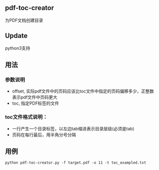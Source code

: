 ## pdf-toc-creator
为PDF文档创建目录

## Update
python3支持


## 用法
### 参数说明
- offset, 实际pdf文件中的页码应该比toc文件中指定的页码偏移多少，正整数表示pdf文件中页码更大
- toc, 指定PDF标签的文件

### toc文件格式说明：
- 一行产生一个目录标签，以左边tab缩进表示目录层级(必须是tab)
- 页码在每行最后，用半角分号分隔

## 用例
```
python pdf-toc-creator.py -f target.pdf -o 11 -t toc_exampled.txt
```
